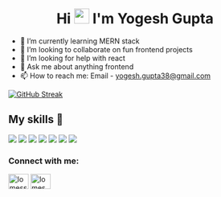 <h1 align="center">Hi <img src="https://raw.githubusercontent.com/iampavangandhi/iampavangandhi/master/gifs/Hi.gif" width="30px"> I'm Yogesh Gupta</h1>


- 🔭 I’m currently learning MERN stack
- 👯 I’m looking to collaborate on fun frontend projects
- 🤔 I’m looking for help with react
- 💬 Ask me about anything frontend
- 📫 How to reach me: Email - yogesh.gupta38@gmail.com

[![GitHub Streak](http://github-readme-streak-stats.herokuapp.com?user=yogesh-&theme=highcontrast&date_format=M%20j%5B%2C%20Y%5D)](https://git.io/streak-stats)

## My skills 🚀

![](https://img.shields.io/badge/HTML5-E34F26?style=for-the-badge&logo=html5&logoColor=white)
![](https://img.shields.io/badge/JavaScript-F7DF1E?style=for-the-badge&logo=javascript&logoColor=black)
![](https://img.shields.io/badge/CSS3-1572B6?style=for-the-badge&logo=css3&logoColor=white)
![](https://img.shields.io/badge/Markdown-000000?style=for-the-badge&logo=markdown&logoColor=white)
![](https://img.shields.io/badge/React-20232A?style=for-the-badge&logo=react&logoColor=61DAFB)
![](https://img.shields.io/badge/Bootstrap-563D7C?style=for-the-badge&logo=bootstrap&logoColor=white)
![](https://img.shields.io/badge/figma-0AC97F?style=for-the-badge&logo=figma&logoColor=white)

<h3 align="left">Connect with me:</h3>
<p align="left">
<a href="https://twitter.com/yo_gupta" target="blank"><img align="center" src="https://raw.githubusercontent.com/rahuldkjain/github-profile-readme-generator/master/src/images/icons/Social/twitter.svg" alt="lomesshh" height="30" width="40" /></a>
<a href="https://www.linkedin.com/in/yogupta/" target="blank"><img align="center" src="https://raw.githubusercontent.com/rahuldkjain/github-profile-readme-generator/master/src/images/icons/Social/linked-in-alt.svg" alt="lomesh-badhe-356108b3/" height="30" width="40" /></a>
</p>
